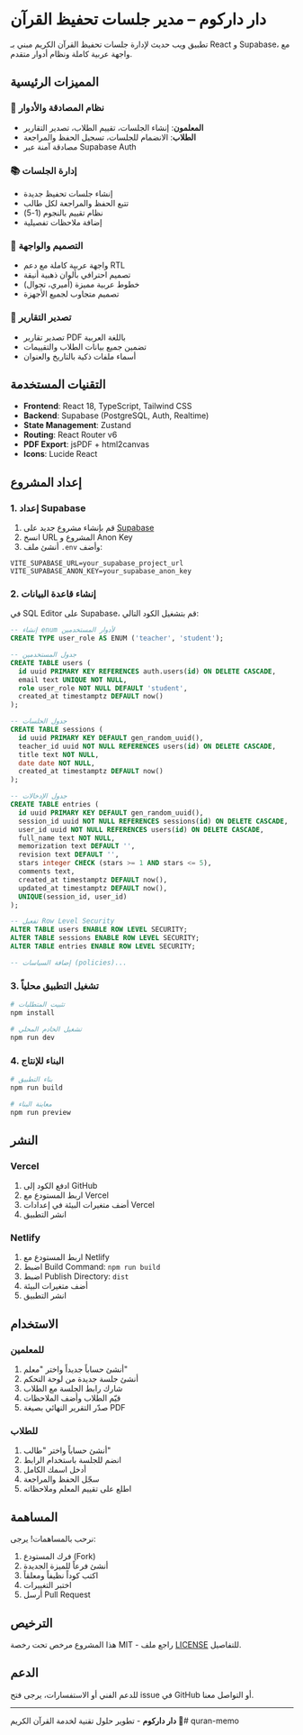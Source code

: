 # دار داركوم – مدير جلسات تحفيظ القرآن

تطبيق ويب حديث لإدارة جلسات تحفيظ القرآن الكريم مبني بـ React و Supabase، مع واجهة عربية كاملة ونظام أدوار متقدم.

## المميزات الرئيسية

### 🔐 نظام المصادقة والأدوار
- **المعلمون**: إنشاء الجلسات، تقييم الطلاب، تصدير التقارير
- **الطلاب**: الانضمام للجلسات، تسجيل الحفظ والمراجعة
- مصادقة آمنة عبر Supabase Auth

### 📚 إدارة الجلسات
- إنشاء جلسات تحفيظ جديدة
- تتبع الحفظ والمراجعة لكل طالب
- نظام تقييم بالنجوم (1-5)
- إضافة ملاحظات تفصيلية

### 🎨 التصميم والواجهة
- واجهة عربية كاملة مع دعم RTL
- تصميم احترافي بألوان ذهبية أنيقة
- خطوط عربية مميزة (أميري، تجوال)
- تصميم متجاوب لجميع الأجهزة

### 📄 تصدير التقارير
- تصدير تقارير PDF باللغة العربية
- تضمين جميع بيانات الطلاب والتقييمات
- أسماء ملفات ذكية بالتاريخ والعنوان

## التقنيات المستخدمة

- **Frontend**: React 18, TypeScript, Tailwind CSS
- **Backend**: Supabase (PostgreSQL, Auth, Realtime)
- **State Management**: Zustand
- **Routing**: React Router v6
- **PDF Export**: jsPDF + html2canvas
- **Icons**: Lucide React

## إعداد المشروع

### 1. إعداد Supabase

1. قم بإنشاء مشروع جديد على [Supabase](https://supabase.com)
2. انسخ URL المشروع و Anon Key
3. أنشئ ملف `.env` وأضف:

```env
VITE_SUPABASE_URL=your_supabase_project_url
VITE_SUPABASE_ANON_KEY=your_supabase_anon_key
```

### 2. إنشاء قاعدة البيانات

في SQL Editor على Supabase، قم بتشغيل الكود التالي:

```sql
-- إنشاء enum لأدوار المستخدمين
CREATE TYPE user_role AS ENUM ('teacher', 'student');

-- جدول المستخدمين
CREATE TABLE users (
  id uuid PRIMARY KEY REFERENCES auth.users(id) ON DELETE CASCADE,
  email text UNIQUE NOT NULL,
  role user_role NOT NULL DEFAULT 'student',
  created_at timestamptz DEFAULT now()
);

-- جدول الجلسات
CREATE TABLE sessions (
  id uuid PRIMARY KEY DEFAULT gen_random_uuid(),
  teacher_id uuid NOT NULL REFERENCES users(id) ON DELETE CASCADE,
  title text NOT NULL,
  date date NOT NULL,
  created_at timestamptz DEFAULT now()
);

-- جدول الإدخالات
CREATE TABLE entries (
  id uuid PRIMARY KEY DEFAULT gen_random_uuid(),
  session_id uuid NOT NULL REFERENCES sessions(id) ON DELETE CASCADE,
  user_id uuid NOT NULL REFERENCES users(id) ON DELETE CASCADE,
  full_name text NOT NULL,
  memorization text DEFAULT '',
  revision text DEFAULT '',
  stars integer CHECK (stars >= 1 AND stars <= 5),
  comments text,
  created_at timestamptz DEFAULT now(),
  updated_at timestamptz DEFAULT now(),
  UNIQUE(session_id, user_id)
);

-- تفعيل Row Level Security
ALTER TABLE users ENABLE ROW LEVEL SECURITY;
ALTER TABLE sessions ENABLE ROW LEVEL SECURITY;
ALTER TABLE entries ENABLE ROW LEVEL SECURITY;

-- إضافة السياسات (policies)...
```

### 3. تشغيل التطبيق محلياً

```bash
# تثبيت المتطلبات
npm install

# تشغيل الخادم المحلي
npm run dev
```

### 4. البناء للإنتاج

```bash
# بناء التطبيق
npm run build

# معاينة البناء
npm run preview
```

## النشر

### Vercel
1. ادفع الكود إلى GitHub
2. اربط المستودع مع Vercel
3. أضف متغيرات البيئة في إعدادات Vercel
4. انشر التطبيق

### Netlify
1. اربط المستودع مع Netlify
2. اضبط Build Command: `npm run build`
3. اضبط Publish Directory: `dist`
4. أضف متغيرات البيئة
5. انشر التطبيق

## الاستخدام

### للمعلمين
1. أنشئ حساباً جديداً واختر "معلم"
2. أنشئ جلسة جديدة من لوحة التحكم
3. شارك رابط الجلسة مع الطلاب
4. قيّم الطلاب وأضف الملاحظات
5. صدّر التقرير النهائي بصيغة PDF

### للطلاب
1. أنشئ حساباً واختر "طالب"
2. انضم للجلسة باستخدام الرابط
3. أدخل اسمك الكامل
4. سجّل الحفظ والمراجعة
5. اطلع على تقييم المعلم وملاحظاته

## المساهمة

نرحب بالمساهمات! يرجى:
1. فرك المستودع (Fork)
2. أنشئ فرعاً للميزة الجديدة
3. اكتب كوداً نظيفاً ومعلقاً
4. اختبر التغييرات
5. أرسل Pull Request

## الترخيص

هذا المشروع مرخص تحت رخصة MIT - راجع ملف [LICENSE](LICENSE) للتفاصيل.

## الدعم

للدعم الفني أو الاستفسارات، يرجى فتح issue في GitHub أو التواصل معنا.

---

**دار داركوم** - تطوير حلول تقنية لخدمة القرآن الكريم 🕌# quran-memo
